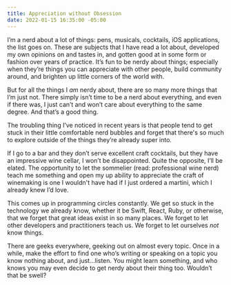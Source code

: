 ```yaml
---
title: Appreciation without Obsession
date: 2022-01-15 16:35:00 -05:00
---
```


I’m a nerd about a lot of things: pens, musicals, cocktails, iOS applications, the list goes on. These are subjects that I have read a lot about, developed my own opinions on and tastes in, and gotten good at in some form or fashion over years of practice. It’s fun to be nerdy about things; especially when they’re things you can appreciate with other people, build  community around, and brighten up little corners of the world with.

But for all the things I _am_ nerdy about, there are so many more things that I’m just not. There simply isn’t time to be a nerd about everything, and even if there was, I just can’t and won’t care about everything to the same degree. And that’s a good thing. 

The troubling thing I’ve noticed in recent years is that people tend to get stuck in their little comfortable nerd bubbles and forget that there's so much to explore outside of the things they’re already super into. 

If I go to a bar and they don’t serve excellent craft cocktails, but they have an impressive wine cellar, I won’t be disappointed. Quite the opposite, I’ll be elated. The opportunity to let the sommelier (read: professional wine nerd) teach me something and open my up ability to appreciate the craft of winemaking is one I wouldn't have had if I just ordered a martini, which I already knew I’d love.

This comes up in programming circles constantly. We get so stuck in the technology we already know, whether it be Swift, React, Ruby, or otherwise, that we forget that great ideas exist in so many places. We forget to let other developers and practitioners teach us. We forget to let ourselves *not* know things.

There are geeks everywhere, geeking out on almost every topic. Once in a while, make the effort to find one who’s writing or speaking on a topic you know nothing about, and just…listen. You might learn something, and who knows you may even decide to get nerdy about their thing too. Wouldn’t that be swell?